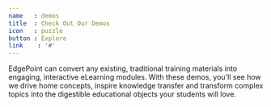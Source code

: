 ```yaml
---
name   : demos
title  : Check Out Our Demos
icon   : puzzle
button : Explore
link    : '#'
---
```

EdgePoint can convert any existing, traditional training materials into engaging, interactive eLearning modules. With these demos, you'll see how we drive home concepts, inspire knowledge transfer and transform complex topics into the digestible educational objects your students will love.
